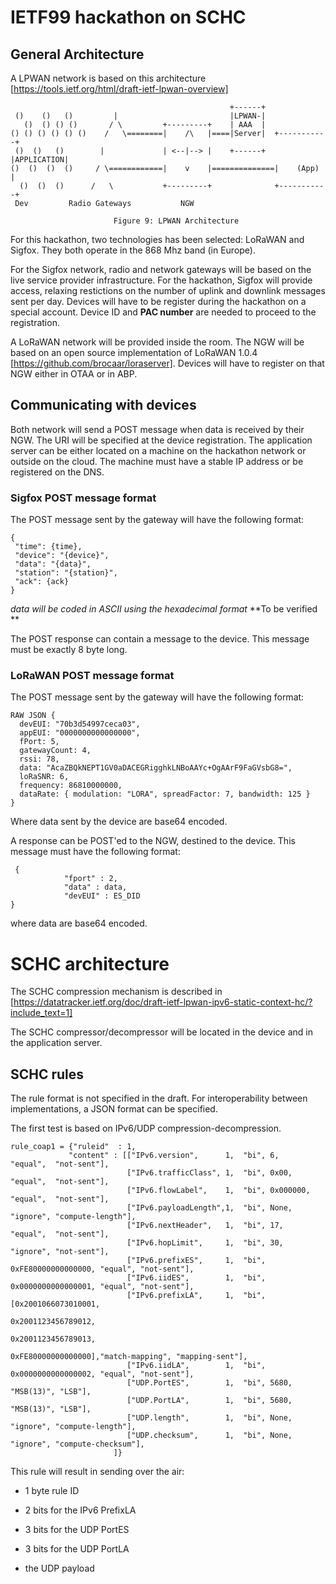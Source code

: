 # IETF99 hackathon on SCHC

## General Architecture

A LPWAN network is based on this architecture [https://tools.ietf.org/html/draft-ietf-lpwan-overview]

~~~~
                                                 +------+
 ()    ()   ()         |                         |LPWAN-|
   ()  () () ()       / \         +---------+    | AAA  |
() () () () () ()    /   \========|    /\   |====|Server|  +-----------+
 ()  ()   ()        |             | <--|--> |    +------+  |APPLICATION|
()  ()  ()  ()     / \============|    v    |==============|    (App)  |
  ()  ()  ()      /   \           +---------+              +-----------+
 Dev         Radio Gateways           NGW

                       Figure 9: LPWAN Architecture
~~~~

For this hackathon, two technologies has been selected: LoRaWAN and Sigfox. They
both operate in the 868 Mhz band (in Europe). 

For the Sigfox network, radio and network gateways will be based on the live service 
provider infrastructure. For the hackathon, Sigfox will provide access, relaxing 
restictions on the number of uplink and downlink messages sent per day.  Devices 
will have to be register during the hackathon on a special account. Device ID and 
**PAC number** are needed to proceed to the registration.


A LoRaWAN network will be provided inside the room. The NGW will be based on an open source
implementation of LoRaWAN 1.0.4 [https://github.com/brocaar/loraserver]. 
Devices will have to register on that NGW either in OTAA or in ABP. 

## Communicating with devices

Both network will send a POST message when data is received by their NGW. The
URI will be specified at the device registration. The application server can be either located
on a machine on the hackathon network or outside on the cloud. The machine must have
a stable IP address or be registered on the DNS.

### Sigfox POST message format

The POST message sent by the gateway will have the following format:

~~~~
{
 "time": {time},
 "device": "{device}",
 "data": "{data}",
 "station": "{station}",
 "ack": {ack}
}
~~~~

*data will be coded in ASCII using the hexadecimal format* **To be verified **

The POST response can contain a message to the device. This message must be 
exactly 8 byte long.

### LoRaWAN POST message format

The POST message sent by the gateway will have the following format: 

~~~~
RAW JSON { 
  devEUI: "70b3d54997ceca03",
  appEUI: "0000000000000000",
  fPort: 5,
  gatewayCount: 4,
  rssi: 78,
  data: "AcaZBQkNEPT1GV0aDACEGRigghkLNBoAAYc+OgAArF9FaGVsbG8=",
  loRaSNR: 6,
  frequency: 86810000000,
  dataRate: { modulation: "LORA", spreadFactor: 7, bandwidth: 125 } 
}
~~~~

Where data sent by the device are base64 encoded.

A response can be POST'ed to the NGW, destined to the device. This message must 
have the following format:

~~~~
 {
			"fport" : 2,
			"data" : data,
			"devEUI" : ES_DID
}
~~~~

where data are base64 encoded.

# SCHC architecture

The SCHC compression mechanism is described in [https://datatracker.ietf.org/doc/draft-ietf-lpwan-ipv6-static-context-hc/?include_text=1]

The SCHC compressor/decompressor will be located in the device and in the application server. 

## SCHC rules 

The rule format is not specified in the draft. For interoperability between implementations, a JSON format can be specified.

The first test is based on IPv6/UDP compression-decompression. 
~~~~
rule_coap1 = {"ruleid"  : 1,
             "content" : [["IPv6.version",      1,  "bi", 6,                  "equal",  "not-sent"],
                          ["IPv6.trafficClass", 1,  "bi", 0x00,               "equal",  "not-sent"],
                          ["IPv6.flowLabel",    1,  "bi", 0x000000,            "equal",  "not-sent"],
                          ["IPv6.payloadLength",1,  "bi", None,               "ignore", "compute-length"],
                          ["IPv6.nextHeader",   1,  "bi", 17,                 "equal",  "not-sent"],
                          ["IPv6.hopLimit",     1,  "bi", 30,                 "ignore", "not-sent"],
                          ["IPv6.prefixES",     1,  "bi", 0xFE80000000000000, "equal", "not-sent"],
                          ["IPv6.iidES",        1,  "bi", 0x0000000000000001, "equal", "not-sent"],
                          ["IPv6.prefixLA",     1,  "bi", [0x2001066073010001,
                                                           0x2001123456789012,
                                                           0x2001123456789013,
                                                           0xFE80000000000000],"match-mapping", "mapping-sent"],
                          ["IPv6.iidLA",        1,  "bi", 0x0000000000000002, "equal", "not-sent"],
                          ["UDP.PortES",        1,  "bi", 5680,               "MSB(13)", "LSB"],
                          ["UDP.PortLA",        1,  "bi", 5680,               "MSB(13)", "LSB"],
                          ["UDP.length",        1,  "bi", None,               "ignore", "compute-length"],
                          ["UDP.checksum",      1,  "bi", None,               "ignore", "compute-checksum"],
                       ]}
~~~~
This rule will result in sending over the air:

 * 1 byte rule ID
 
 * 2 bits for the IPv6 PrefixLA 
 
 * 3 bits for the UDP PortES
 
 * 3 bits for the UDP PortLA

 * the UDP payload

 



